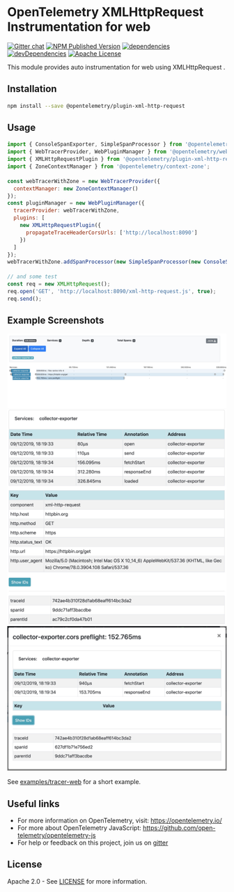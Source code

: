 # OpenTelemetry XMLHttpRequest Instrumentation for web

[![Gitter chat][gitter-image]][gitter-url]
[![NPM Published Version][npm-img]][npm-url]
[![dependencies][dependencies-image]][dependencies-url]
[![devDependencies][devDependencies-image]][devDependencies-url]
[![Apache License][license-image]][license-image]

This module provides auto instrumentation for web using XMLHttpRequest .

## Installation

```bash
npm install --save @opentelemetry/plugin-xml-http-request
```

## Usage

```js
import { ConsoleSpanExporter, SimpleSpanProcessor } from '@opentelemetry/tracing';
import { WebTracerProvider, WebPluginManager } from '@opentelemetry/web';
import { XMLHttpRequestPlugin } from '@opentelemetry/plugin-xml-http-request';
import { ZoneContextManager } from '@opentelemetry/context-zone';

const webTracerWithZone = new WebTracerProvider({
  contextManager: new ZoneContextManager()
});
const pluginManager = new WebPluginManager({
  tracerProvider: webTracerWithZone,
  plugins: [
    new XMLHttpRequestPlugin({
      propagateTraceHeaderCorsUrls: ['http://localhost:8090']
    })
  ]
});
webTracerWithZone.addSpanProcessor(new SimpleSpanProcessor(new ConsoleSpanExporter()));

// and some test
const req = new XMLHttpRequest();
req.open('GET', 'http://localhost:8090/xml-http-request.js', true);
req.send();

```

## Example Screenshots

![Screenshot of the running example](images/main.jpg)
![Screenshot of the running example](images/request.jpg)
![Screenshot of the running example](images/cors.jpg)

See [examples/tracer-web](https://github.com/open-telemetry/opentelemetry-js/tree/master/examples/tracer-web) for a short example.

## Useful links

- For more information on OpenTelemetry, visit: <https://opentelemetry.io/>
- For more about OpenTelemetry JavaScript: <https://github.com/open-telemetry/opentelemetry-js>
- For help or feedback on this project, join us on [gitter][gitter-url]

## License

Apache 2.0 - See [LICENSE][license-url] for more information.

[gitter-image]: https://badges.gitter.im/open-telemetry/opentelemetry-js.svg
[gitter-url]: https://gitter.im/open-telemetry/opentelemetry-node?utm_source=badge&utm_medium=badge&utm_campaign=pr-badge&utm_content=badge
[license-url]: https://github.com/open-telemetry/opentelemetry-js/blob/master/LICENSE
[license-image]: https://img.shields.io/badge/license-Apache_2.0-green.svg?style=flat
[dependencies-image]: https://david-dm.org/open-telemetry/opentelemetry-js/status.svg?path=packages/opentelemetry-plugin-xml-http-request
[dependencies-url]: https://david-dm.org/open-telemetry/opentelemetry-js?path=packages%2Fopentelemetry-plugin-xml-http-request
[devDependencies-image]: https://david-dm.org/open-telemetry/opentelemetry-js/dev-status.svg?path=packages/opentelemetry-plugin-xml-http-request
[devDependencies-url]: https://david-dm.org/open-telemetry/opentelemetry-js?path=packages%2Fopentelemetry-plugin-xml-http-request&type=dev
[npm-url]: https://www.npmjs.com/package/@opentelemetry/plugin-xml-http-request
[npm-img]: https://badge.fury.io/js/%40opentelemetry%2Fplugin-xml-http-request.svg
